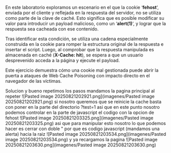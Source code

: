 En este laboratorio exploramos un escenario en el que la cookie ‘**fehost**‘, enviada por el cliente y reflejada en la respuesta del servidor, no se utiliza como parte de la clave de caché. Esto significa que es posible modificar su valor para introducir un payload malicioso, como un ‘**alert(1)**‘, y lograr que la respuesta sea cacheada con ese contenido.

Tras identificar esta condición, se utiliza una cadena especialmente construida en la cookie para romper la estructura original de la respuesta e insertar el script. Luego, al comprobar que la respuesta manipulada es almacenada en caché (**X-Cache: hit**), se espera a que un usuario desprevenido acceda a la página y ejecute el payload.

Este ejercicio demuestra cómo una cookie mal gestionada puede abrir la puerta a ataques de Web Cache Poisoning con impacto directo en el navegador de las víctimas.

Solucion
y bueno repetimos los pasos mandamos la pagina principal al repeter
![Pasted image 20250821202921.png](imagenes/Pasted image 20250821202921.png)
si nosotro queremos que se reinicie la cache basta con poner en la parte del directorio ?test=1
asi que en este punto nosotro podemos controlar en la parte de javascript el codigo con la opcion de fehost
![Pasted image 20250821203325.png](imagenes/Pasted image 20250821203325.png)
asi que para manipular esto nosotro lo que podemos hacer es cerrar con doble " por que es codigo javascript (mandamos una alerta) hacia la raiz
![Pasted image 20250821203534.png](imagenes/Pasted image 20250821203534.png)
y ya recargamos la pagina
![Pasted image 20250821203630.png](imagenes/Pasted image 20250821203630.png)
